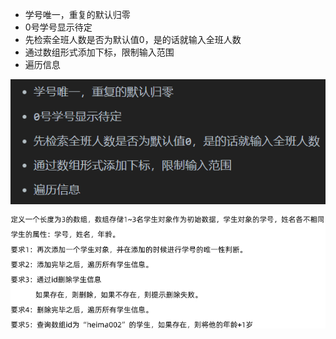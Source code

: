 * 学号唯一，重复的默认归零
* 0号学号显示待定
* 先检索全班人数是否为默认值0，是的话就输入全班人数
* 通过数组形式添加下标，限制输入范围
* 遍历信息

![image-20221003172338180](typora-user-images\image-20221003172338180.png)

![image-20221003172345011](typora-user-images\image-20221003172345011.png)